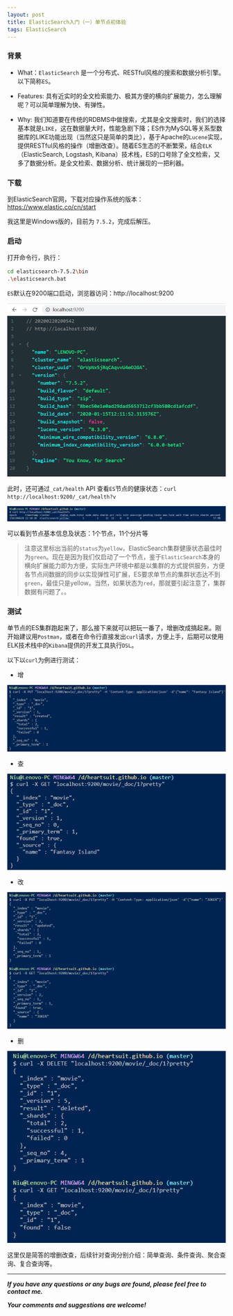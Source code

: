 ```yaml
---
layout: post
title: ElasticSearch入门（一）单节点初体验
tags: ElasticSearch
---
```


### 背景

- What：`ElasticSearch` 是一个分布式、RESTful风格的搜索和数据分析引擎。以下简称`ES`。

- Features: 具有近实时的全文检索能力、极其方便的横向扩展能力，怎么理解呢？可以简单理解为快、有弹性。

- Why: 我们知道要在传统的RDBMS中做搜索，尤其是全文搜索时，我们的选择基本就是`LIKE`，这在数据量大时，性能急剧下降；ES作为MySQL等关系型数据库的LIKE功能出现（当然这只是简单的类比），基于Apache的`Lucene`实现，提供RESTful风格的操作（增删改查）。随着ES生态的不断繁荣，结合`ELK`（ElasticSearch, Logstash, Kibana）技术栈，ES的口号除了全文检索，又多了数据分析。是全文检索、数据分析、统计展现的一把利器。


### 下载

到ElasticSearch官网，下载对应操作系统的版本：https://www.elastic.co/cn/start

我这里是Windows版的，目前为 `7.5.2`，完成后解压。

### 启动

打开命令行，执行：

``` bash
cd elasticsearch-7.5.2\bin
.\elasticsearch.bat
```

`ES`默认在9200端口启动，浏览器访问：http://localhost:9200

![2020-02-20-ElasticSearch-Startup.jpg](https://github.com/heartsuit/heartsuit.github.io/raw/master/pictures/2020-02-20-ElasticSearch-Startup.jpg)

此时，还可通过`_cat/health` API 查看`ES`节点的健康状态：`curl http://localhost:9200/_cat/health?v`

![2020-02-20-ElasticSearch-Health.jpg](https://github.com/heartsuit/heartsuit.github.io/raw/master/pictures/2020-02-20-ElasticSearch-Health.jpg)

可以看到节点基本信息及状态：1个节点，11个分片等

> 注意这里标出当前的`status`为`yellow`，ElasticSearch集群健康状态最佳时为`green`。现在是因为我们仅启动了一个节点，鉴于`ElasticSearch`本身的横向扩展能力即为方便，实际生产环境中都是以集群的方式提供服务，方便各节点间数据的同步以实现弹性可扩展，ES要求单节点的集群状态达不到`green`，最佳只是yellow。当然，如果状态为`red`，那就要引起注意了，集群数据有问题了。。

### 测试

单节点的ES集群跑起来了，那么接下来就可以把玩一番了，增删改成搞起来。刚开始建议用`Postman`，或者在命令行直接发出`curl`请求，方便上手，后期可以使用ELK技术栈中的`Kibana`提供的开发工具执行`DSL`。

以下以`curl`为例进行测试：

- 增

![2020-02-20-ES-INSERT.png](https://github.com/heartsuit/heartsuit.github.io/raw/master/pictures/2020-02-20-ES-INSERT.png)

- 查

![2020-02-20-ES-SELECT.jpg](https://github.com/heartsuit/heartsuit.github.io/raw/master/pictures/2020-02-20-ES-SELECT.jpg)

- 改

![2020-02-20-ES-Update.jpg](https://github.com/heartsuit/heartsuit.github.io/raw/master/pictures/2020-02-20-ES-Update.jpg)

- 删

![2020-02-20-ES-DELETE.jpg](https://github.com/heartsuit/heartsuit.github.io/raw/master/pictures/2020-02-20-ES-DELETE.jpg)

这里仅是简答的增删改查，后续针对查询分别介绍：简单查询、条件查询、聚合查询、复合查询等。

---

**_If you have any questions or any bugs are found, please feel free to contact me._**

**_Your comments and suggestions are welcome!_**

